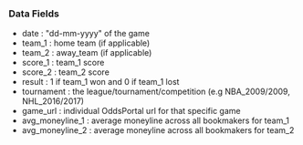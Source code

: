 ### Data Fields
- date : "dd-mm-yyyy" of the game
- team_1 : home team (if applicable)
- team_2 : away_team (if applicable)
- score_1 : team_1 score
- score_2 : team_2 score
- result : 1 if team_1 won and 0 if team_1 lost
- tournament : the league/tournament/competition (e.g NBA_2009/2009, NHL_2016/2017) 
- game_url : individual OddsPortal url for that specific game
- avg_moneyline_1 : average moneyline across all bookmakers for team_1
- avg_moneyline_2 : average moneyline across all bookmakers for team_2